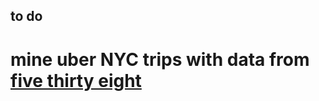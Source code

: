 ## to do

# mine uber NYC trips with data from [five thirty eight](https://github.com/fivethirtyeight/uber-tlc-foil-response)
